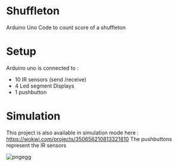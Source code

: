 # Shuffleton
Arduino Uno Code to count score of a shuffleton

# Setup
Arduino uno is connected to :
- 10 IR sensors (send /receive)
- 4 Led segment Displays
- 1 pushbutton

# Simulation
This project is also available in simulation mode here : https://wokwi.com/projects/350656210813321810
The pushbuttons represent the IR sensors


![pngegg](https://user-images.githubusercontent.com/78954597/208302904-01fbfe7a-bf73-48b6-a3a4-61ebab01d161.png)
